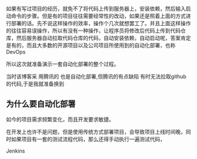 





如果有写过项目的经历，就免不了将代码上传到服务器上，安装依赖，然后输入启动命令的步骤。但是有的项目往往需要经常性的改动，如果还是照着上面的方式进行部署的话。先不说这样操作的效率，操作个几次就想罢工了。并且上面这样操作的往往容易误操作，所以有没有一种操作，让程序员将修改后代码上传到代码仓库，然后服务器自动拉取代码仓库的代码，自动安装依赖，自动启动呢，答案肯定是有的，而且大多数的开源项目以及公司项目所使用到的自动化部署，也称DevOps

所以这次就准备演示一套自动化部署的整个过程。


当时该博客采
用腾讯的  也是自动化部署,但腾讯的有点缺陷 有时无法拉取github的代码,于是我就准备换到



## 为什么要自动化部署

如今的项目需求频繁变化，而且开发要求敏捷。



在开发上也许不是问题，但是使用传统方式部署项目，会导致项目上线时间晚，同时如果项目有一套的测试流程代码，那么还得手动执行一遍测试代码，



Jenkins


